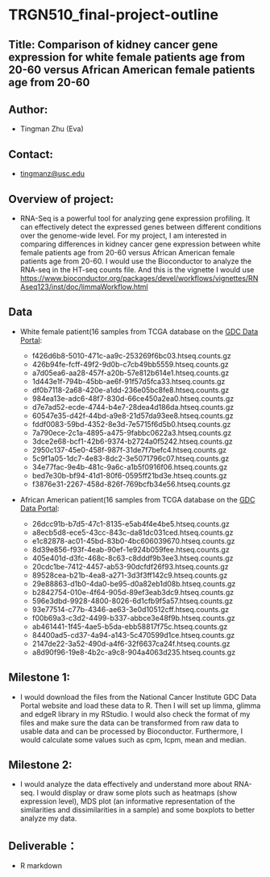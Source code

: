 # TRGN510_final-project-outline
## Title: Comparison of kidney cancer gene expression for white female patients age from 20-60 versus African American female patients age from 20-60
## Author: 
- Tingman Zhu (Eva) 
## Contact: 
- tingmanz@usc.edu
## Overview of project: 
- RNA-Seq is a powerful tool for analyzing gene expression profiling. It can effectively detect the expressed genes between different conditions over the genome-wide level. For my project, I am interested in comparing differences in kidney cancer gene expression between white female patients age from 20-60 versus African American female patients age from 20-60. I would use the Bioconductor to analyze the RNA-seq in the HT-seq counts file. And this is the vignette I would use https://www.bioconductor.org/packages/devel/workflows/vignettes/RNAseq123/inst/doc/limmaWorkflow.html

## Data
- White female patient(16 samples from TCGA database on the [GDC Data Portal](https://portal.gdc.cancer.gov/):
  - f426d6b8-5010-471c-aa9c-253269f6bc03.htseq.counts.gz
  - 426b94fe-fcff-49f2-9d0b-c7cb49bb5559.htseq.counts.gz
  - a7d05ea6-aa28-457f-a20b-57e812b614e1.htseq.counts.gz
  - 1d443e1f-794b-45bb-ae6f-91f57d5fca33.htseq.counts.gz
  - df0b7118-2a68-420e-a1dd-236e05bc8fe8.htseq.counts.gz
  - 984ea13e-adc6-48f7-830d-66ce450a2ea0.htseq.counts.gz
  - d7e7ad52-ecde-4744-b4e7-28dea4d186da.htseq.counts.gz
  - 60547e35-d42f-44bd-a9e8-21d57da93ee8.htseq.counts.gz
  - fddf0083-59bd-4352-8e3d-7e5715f6d5b0.htseq.counts.gz
  - 7a790ece-2c1a-4895-a475-9fabbc0622a3.htseq.counts.gz
  - 3dce2e68-bcf1-42b6-9374-b2724a0f5242.htseq.counts.gz
  - 2950c137-45e0-458f-987f-31de7f7befc4.htseq.counts.gz	
  - 5c9f1a05-1dc7-4e83-8dc2-3e5071796c07.htseq.counts.gz
  - 34e77fac-9e4b-481c-9a6c-a1b5f0916f06.htseq.counts.gz
  - bed7e30b-bf94-41d1-80f6-0595ff21bd3e.htseq.counts.gz
  - f3876e31-2267-458d-826f-769bcfb34e56.htseq.counts.gz
  
- African American patient(16 samples from TCGA database on the [GDC Data Portal](https://portal.gdc.cancer.gov/):
  - 26dcc91b-b7d5-47c1-8135-e5ab4f4e4be5.htseq.counts.gz
  - a8ecb5d8-ece5-43cc-843c-da81dc031ced.htseq.counts.gz
  - e1c82878-ac01-45bd-83b0-4bc606039670.htseq.counts.gz
  - 8d39e856-f93f-4eab-90ef-1e924b059fee.htseq.counts.gz
  - 405e401d-d3fc-468c-8c63-c8dddf9b3ee3.htseq.counts.gz
  - 20cdc1be-7412-4457-ab53-90dcfdf26f93.htseq.counts.gz
  - 89528cea-b21b-4ea8-a271-3d3f3ff142c9.htseq.counts.gz
  - 29e88863-d1b0-4da0-be95-d0a82eb1d08b.htseq.counts.gz
  - b2842754-010e-4f64-905d-89ef3eab3dc9.htseq.counts.gz
  - 596e3dbd-9928-4800-8026-6d1cfb9f5a57.htseq.counts.gz
  - 93e77514-c77b-4346-ae63-3e0d10512cff.htseq.counts.gz
  - f00b69a3-c3d2-4499-b337-abbce3e48f9b.htseq.counts.gz
  - ab461441-1f45-4ae5-b5da-ebb58817f75c.htseq.counts.gz
  - 84400ad5-cd37-4a94-a143-5c470599d1ce.htseq.counts.gz
  - 2147de22-3a52-490d-a4f6-32f6637ca24f.htseq.counts.gz
  - a8d90f96-19e8-4b2c-a9c8-904a4063d235.htseq.counts.gz

## Milestone 1:
- I would download the files from the National Cancer Institute GDC Data Portal website and load these data to R. Then I will set up limma, glimma and edgeR library in my RStudio. I would also check the format of my files and make sure the data can be transformed from raw data to usable data and can be processed by Bioconductor. Furthermore, I would calculate some values such as cpm, lcpm, mean and median. 

## Milestone 2:
- I would analyze the data effectively and understand more about RNA-seq. I would display or draw some plots such as heatmaps (show expression level), MDS plot (an informative representation of the similarities and dissimilarities in a sample) and some boxplots to better analyze my data. 

## Deliverable：
- R markdown
